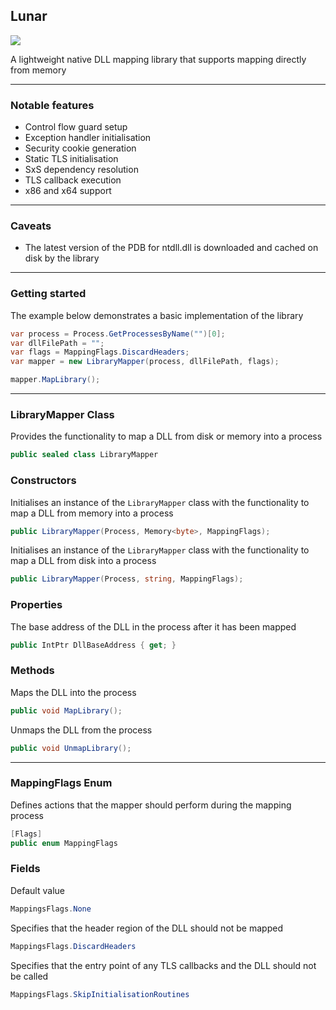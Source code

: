 ## Lunar

![](https://github.com/Dewera/Lunar/workflows/Continuous%20Integration/badge.svg)

A lightweight native DLL mapping library that supports mapping directly from memory

---

### Notable features

- Control flow guard setup
- Exception handler initialisation
- Security cookie generation
- Static TLS initialisation
- SxS dependency resolution
- TLS callback execution
- x86 and x64 support

---

### Caveats

- The latest version of the PDB for ntdll.dll is downloaded and cached on disk by the library

---

### Getting started

The example below demonstrates a basic implementation of the library

```c#
var process = Process.GetProcessesByName("")[0];
var dllFilePath = "";
var flags = MappingFlags.DiscardHeaders;
var mapper = new LibraryMapper(process, dllFilePath, flags);

mapper.MapLibrary();
```

---

### LibraryMapper Class

Provides the functionality to map a DLL from disk or memory into a process

```c#
public sealed class LibraryMapper
```

### Constructors

Initialises an instance of the `LibraryMapper` class with the functionality to map a DLL from memory into a process

```c#
public LibraryMapper(Process, Memory<byte>, MappingFlags);
```

Initialises an instance of the `LibraryMapper` class with the functionality to map a DLL from disk into a process

```c#
public LibraryMapper(Process, string, MappingFlags);
```

### Properties

The base address of the DLL in the process after it has been mapped

```c#
public IntPtr DllBaseAddress { get; }
```

### Methods

Maps the DLL into the process

```c#
public void MapLibrary();
```

Unmaps the DLL from the process

```c#
public void UnmapLibrary();
```

---

### MappingFlags Enum

Defines actions that the mapper should perform during the mapping process

```c#
[Flags]
public enum MappingFlags
```

### Fields

Default value

```c#
MappingsFlags.None
```

Specifies that the header region of the DLL should not be mapped

```c#
MappingsFlags.DiscardHeaders 
```

Specifies that the entry point of any TLS callbacks and the DLL should not be called

```c#
MappingsFlags.SkipInitialisationRoutines
```
